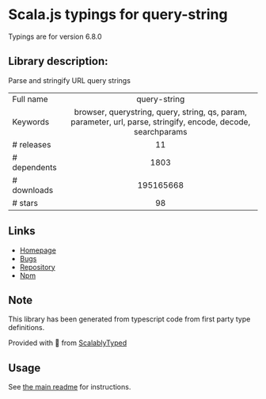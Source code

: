 
# Scala.js typings for query-string

Typings are for version 6.8.0

## Library description:
Parse and stringify URL query strings

|                    |                 |
| ------------------ | :-------------: |
| Full name          | query-string |
| Keywords           | browser, querystring, query, string, qs, param, parameter, url, parse, stringify, encode, decode, searchparams |
| # releases         | 11 |
| # dependents       | 1803 |
| # downloads        | 195165668 |
| # stars            | 98 |

## Links
- [Homepage](https://github.com/sindresorhus/query-string#readme)
- [Bugs](https://github.com/sindresorhus/query-string/issues)
- [Repository](https://github.com/sindresorhus/query-string)
- [Npm](https://www.npmjs.com/package/query-string)
    


## Note
This library has been generated from typescript code from first party type definitions.

Provided with :purple_heart: from [ScalablyTyped](https://github.com/oyvindberg/ScalablyTyped)

## Usage
See [the main readme](../../readme.md) for instructions.


